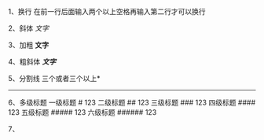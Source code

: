 1、换行
在前一行后面输入两个以上空格再输入第二行才可以换行

2、斜体
*文字*

3、加粗
**文字**

4、粗斜体
***文字***

5、分割线
三个或者三个以上*
***

6、多级标题
一级标题 # 123
二级标题 ## 123
三级标题 ### 123
四级标题 #### 123
五级标题 ##### 123
六级标题 ###### 123

7、